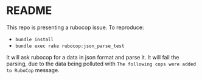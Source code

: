 # README

This repo is presenting a rubocop issue. To reproduce:

- `bundle install`
- `bundle exec rake rubocop:json_parse_test`

It will ask rubocop for a data in json format and parse it. It will fail the parsing, due to the data being polluted with `The following cops were added to RuboCop` message.

